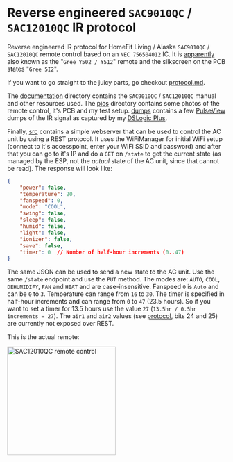 # Reverse engineered `SAC9010QC` / `SAC12010QC` IR protocol
Reverse engineered IR protocol for HomeFit Living / Alaska `SAC9010QC` / `SAC12010QC` remote control based on an `NEC 756504012` IC. It is [apparently](https://www.aliexpress.com/wholesale?SearchText=Gree+Y512) also known as the "`Gree Y502 / Y512`" remote and the silkscreen on the PCB states "`Gree 5I2`".

If you want to go straight to the juicy parts, go checkout [protocol.md](protocol.md).

The [documentation](documentation) directory contains the `SAC9010QC` / `SAC12010QC` manual and other resources used. The [pics](pics) directory contains some photos of the remote control, it's PCB and my test setup. [dumps](dumps) contains a few [PulseView](https://sigrok.org/wiki/PulseView) dumps of the IR signal as captured by my [DSLogic Plus](https://nl.aliexpress.com/item/33023055743.html).

Finally, [src](src) contains a simple webserver that can be used to control the AC unit by using a REST protocol. It uses the WiFiManager for initial WiFi setup (connect to it's accesspoint, enter your WiFi SSID and password) and after that you can go to it's IP and do a `GET` on `/state` to get the current state (as managed by the ESP, not the *actual* state of the AC unit, since that cannot be read). The response will look like:

```json
{
	"power": false,
	"temperature": 20,
	"fanspeed": 0,
	"mode": "COOL",
	"swing": false,
	"sleep": false,
	"humid": false,
	"light": false,
	"ionizer": false,
	"save": false,
	"timer": 0  // Number of half-hour increments (0..47)
}
```

The same JSON can be used to send a new state to the AC unit. Use the same `/state` endpoint and use the `PUT` method. The modes are: `AUTO`, `COOL`, `DEHUMIDIFY`, `FAN` and `HEAT` and are case-insensitive. Fanspeed `0` is `Auto` and can be `0` to `3`. Temperature can range from `16` to `30`. The timer is specified in half-hour increments and can range from `0` to `47` (23.5 hours). So if you want to set a timer for 13.5 hours use the value `27` (`13.5hr / 0.5hr increments = 27`). The `air1` and `air2` values (see [protocol](protocol.md), bits 24 and 25) are currently not exposed over REST.

This is the actual remote:

<img src="https://github.com/RobThree/SAC12010QC/blob/main/Photos/remote_front_closed.jpeg?raw=true" alt="SAC12010QC remote control" width="250">